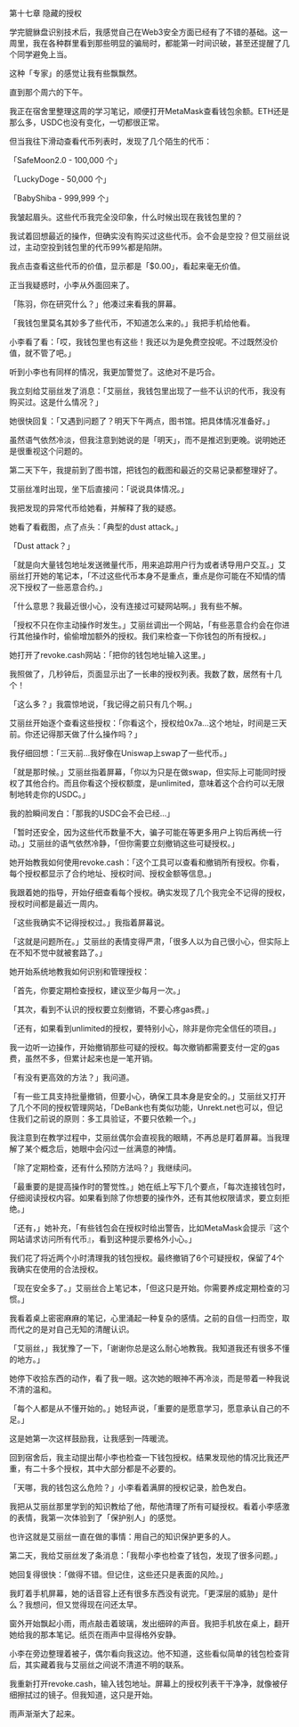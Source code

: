 第十七章 隐藏的授权

学完貔貅盘识别技术后，我感觉自己在Web3安全方面已经有了不错的基础。这一周里，我在各种群里看到那些明显的骗局时，都能第一时间识破，甚至还提醒了几个同学避免上当。

这种「专家」的感觉让我有些飘飘然。

直到那个周六的下午。

我正在宿舍里整理这周的学习笔记，顺便打开MetaMask查看钱包余额。ETH还是那么多，USDC也没有变化，一切都很正常。

但当我往下滑动查看代币列表时，发现了几个陌生的代币：

「SafeMoon2.0 - 100,000 个」

「LuckyDoge - 50,000 个」

「BabyShiba - 999,999 个」

我皱起眉头。这些代币我完全没印象，什么时候出现在我钱包里的？

我试着回想最近的操作，但确实没有购买过这些代币。会不会是空投？但艾丽丝说过，主动空投到钱包里的代币99%都是陷阱。

我点击查看这些代币的价值，显示都是「$0.00」，看起来毫无价值。

正当我疑惑时，小李从外面回来了。

「陈羽，你在研究什么？」他凑过来看我的屏幕。

「我钱包里莫名其妙多了些代币，不知道怎么来的。」我把手机给他看。

小李看了看：「哎，我钱包里也有这些！我还以为是免费空投呢。不过既然没价值，就不管了吧。」

听到小李也有同样的情况，我更加警觉了。这绝对不是巧合。

我立刻给艾丽丝发了消息：「艾丽丝，我钱包里出现了一些不认识的代币，我没有购买过。这是什么情况？」

她很快回复：「又遇到问题了？明天下午两点，图书馆。把具体情况准备好。」

虽然语气依然冷淡，但我注意到她说的是「明天」，而不是推迟到更晚。说明她还是很重视这个问题的。

第二天下午，我提前到了图书馆，把钱包的截图和最近的交易记录都整理好了。

艾丽丝准时出现，坐下后直接问：「说说具体情况。」

我把发现的异常代币给她看，并解释了我的疑惑。

她看了看截图，点了点头：「典型的dust attack。」

「Dust attack？」

「就是向大量钱包地址发送微量代币，用来追踪用户行为或者诱导用户交互。」艾丽丝打开她的笔记本，「不过这些代币本身不是重点，重点是你可能在不知情的情况下授权了一些恶意合约。」

「什么意思？我最近很小心，没有连接过可疑网站啊。」我有些不解。

「授权不只在你主动操作时发生。」艾丽丝调出一个网站，「有些恶意合约会在你进行其他操作时，偷偷增加额外的授权。我们来检查一下你钱包的所有授权。」

她打开了revoke.cash网站：「把你的钱包地址输入这里。」

我照做了，几秒钟后，页面显示出了一长串的授权列表。我数了数，居然有十几个！

「这么多？」我震惊地说，「我记得之前只有几个啊。」

艾丽丝开始逐个查看这些授权：「你看这个，授权给0x7a...这个地址，时间是三天前。你还记得那天做了什么操作吗？」

我仔细回想：「三天前...我好像在Uniswap上swap了一些代币。」

「就是那时候。」艾丽丝指着屏幕，「你以为只是在做swap，但实际上可能同时授权了其他合约。而且你看这个授权额度，是unlimited，意味着这个合约可以无限制地转走你的USDC。」

我的脸瞬间发白：「那我的USDC会不会已经...」

「暂时还安全，因为这些代币数量不大，骗子可能在等更多用户上钩后再统一行动。」艾丽丝的语气依然冷静，「但你需要立刻撤销这些可疑授权。」

她开始教我如何使用revoke.cash：「这个工具可以查看和撤销所有授权。你看，每个授权都显示了合约地址、授权时间、授权金额等信息。」

我跟着她的指导，开始仔细查看每个授权。确实发现了几个我完全不记得的授权，授权时间都是最近一周内。

「这些我确实不记得授权过。」我指着屏幕说。

「这就是问题所在。」艾丽丝的表情变得严肃，「很多人以为自己很小心，但实际上在不知不觉中就被套路了。」

她开始系统地教我如何识别和管理授权：

「首先，你要定期检查授权，建议至少每月一次。」

「其次，看到不认识的授权要立刻撤销，不要心疼gas费。」

「还有，如果看到unlimited的授权，要特别小心，除非是你完全信任的项目。」

我一边听一边操作，开始撤销那些可疑的授权。每次撤销都需要支付一定的gas费，虽然不多，但累计起来也是一笔开销。

「有没有更高效的方法？」我问道。

「有一些工具支持批量撤销，但要小心，确保工具本身是安全的。」艾丽丝又打开了几个不同的授权管理网站，「DeBank也有类似功能，Unrekt.net也可以，但记住我们之前说的原则：多工具验证，不要只依赖一个。」

我注意到在教学过程中，艾丽丝偶尔会直视我的眼睛，不再总是盯着屏幕。当我理解了某个概念后，她眼中会闪过一丝满意的神情。

「除了定期检查，还有什么预防方法吗？」我继续问。

「最重要的是提高操作时的警觉性。」她在纸上写下几个要点，「每次连接钱包时，仔细阅读授权内容。如果看到除了你想要的操作外，还有其他权限请求，要立刻拒绝。」

「还有，」她补充，「有些钱包会在授权时给出警告，比如MetaMask会提示『这个网站请求访问所有代币』，看到这种提示要格外小心。」

我们花了将近两个小时清理我的钱包授权。最终撤销了6个可疑授权，保留了4个我确实在使用的合法授权。

「现在安全多了。」艾丽丝合上笔记本，「但这只是开始。你需要养成定期检查的习惯。」

我看着桌上密密麻麻的笔记，心里涌起一种复杂的感情。之前的自信一扫而空，取而代之的是对自己无知的清醒认识。

「艾丽丝，」我犹豫了一下，「谢谢你总是这么耐心地教我。我知道我还有很多不懂的地方。」

她停下收拾东西的动作，看了我一眼。这次她的眼神不再冷淡，而是带着一种我说不清的温和。

「每个人都是从不懂开始的。」她轻声说，「重要的是愿意学习，愿意承认自己的不足。」

这是她第一次这样鼓励我，让我感到一阵暖流。

回到宿舍后，我主动提出帮小李也检查一下钱包授权。结果发现他的情况比我还严重，有二十多个授权，其中大部分都是不必要的。

「天哪，我的钱包这么危险？」小李看着满屏的授权记录，脸色发白。

我把从艾丽丝那里学到的知识教给了他，帮他清理了所有可疑授权。看着小李感激的表情，我第一次体验到了「保护别人」的感觉。

也许这就是艾丽丝一直在做的事情：用自己的知识保护更多的人。

第二天，我给艾丽丝发了条消息：「我帮小李也检查了钱包，发现了很多问题。」

她回复得很快：「做得不错。但记住，这些还只是表面的风险。」

我盯着手机屏幕，她的话音容上还有很多东西没有说完。「更深层的威胁」是什么？我想问，但又觉得现在问还太早。

窗外开始飘起小雨，雨点敲击着玻璃，发出细碎的声音。我把手机放在桌上，翻开她给我的那本笔记。纸页在雨声中显得格外安静。

小李在旁边整理着被子，偶尔看向我这边。他不知道，这些看似简单的钱包检查背后，其实藏着我与艾丽丝之间说不清道不明的联系。

我重新打开revoke.cash，输入钱包地址。屏幕上的授权列表干干净净，就像被仔细擦拭过的镜子。但我知道，这只是开始。

雨声渐渐大了起来。 